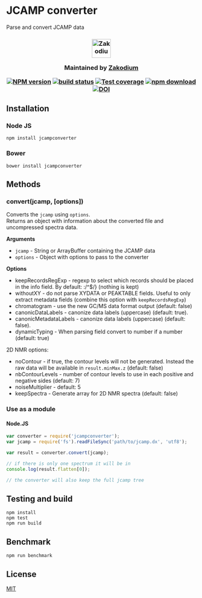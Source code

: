 # JCAMP converter

Parse and convert JCAMP data

<h3 align="center">

  <a href="https://www.zakodium.com">
    <img src="https://www.zakodium.com/brand/zakodium-logo-white.svg" width="50" alt="Zakodium logo" />
  </a>

  <p>
    Maintained by <a href="https://www.zakodium.com">Zakodium</a>
  </p>

[![NPM version][npm-image]][npm-url]
[![build status][ci-image]][ci-url]
[![Test coverage][codecov-image]][codecov-url]
[![npm download][download-image]][download-url]
[![DOI](https://www.zenodo.org/badge/22728620.svg)](https://www.zenodo.org/badge/latestdoi/22728620)

</h3>

## Installation

### Node JS

`npm install jcampconverter`

### Bower

`bower install jcampconverter`

## Methods

### convert(jcamp, [options])

Converts the `jcamp` using `options`.  
Returns an object with information about the converted file and uncompressed spectra data.

**Arguments**

- `jcamp` - String or ArrayBuffer containing the JCAMP data
- `options` - Object with options to pass to the converter

**Options**

- keepRecordsRegExp - regexp to select which records should be placed in the info field. By default: :/^\$/} (nothing is kept)
- withoutXY - do not parse XYDATA or PEAKTABLE fields. Useful to only extract metadata fields (combine this option with `keepRecordsRegExp`)
- chromatogram - use the new GC/MS data format output (default: false)
- canonicDataLabels - canonize data labels (uppercase) (default: true).
- canonicMetadataLabels - canonize data labels (uppercase) (default: false).
- dynamicTyping - When parsing field convert to number if a number (default: true)

2D NMR options:

- noContour - if true, the contour levels will not be generated. Instead the raw data will be available in `result.minMax.z` (default: false)
- nbContourLevels - number of contour levels to use in each positive and negative sides (default: 7)
- noiseMultiplier - default: 5
- keepSpectra - Generate array for 2D NMR spectra (default: false)

### Use as a module

#### Node.JS

```javascript
var converter = require('jcampconverter');
var jcamp = require('fs').readFileSync('path/to/jcamp.dx', 'utf8');

var result = converter.convert(jcamp);

// if there is only one spectrum it will be in
console.log(result.flatten[0]);

// the converter will also keep the full jcamp tree
```

## Testing and build

```console
npm install
npm test
npm run build
```

## Benchmark

```console
npm run benchmark
```

## License

[MIT](./LICENSE)

[npm-image]: https://img.shields.io/npm/v/jcampconverter.svg
[npm-url]: https://npmjs.org/package/jcampconverter
[codecov-image]: https://img.shields.io/codecov/c/github/cheminfo/jcampconverter.svg
[codecov-url]: https://codecov.io/gh/cheminfo/jcampconverter
[ci-image]: https://github.com/cheminfo/jcampconverter/workflows/Node.js%20CI/badge.svg?branch=master
[ci-url]: https://github.com/cheminfo/jcampconverter/actions?query=workflow%3A%22Node.js+CI%22
[download-image]: https://img.shields.io/npm/dm/jcampconverter.svg
[download-url]: https://npmjs.org/package/jcampconverter
